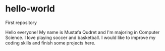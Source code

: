 # hello-world
First repository

Hello everyone! My name is Mustafa Qudret and I'm majoring in Computer Science.
I love playing soccer and basketball.
I would like to improve my coding skills and finish some projects here.
